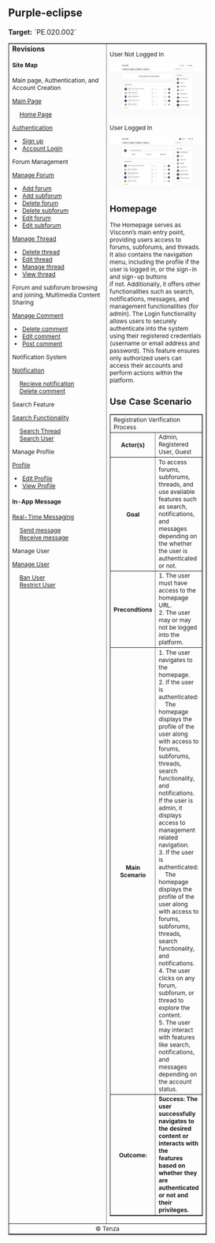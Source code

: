 <h2>Purple-eclipse</h2>
<p><strong>Target:</strong> `PE.020.002`</p>

<table border="1" cellpadding="0" cellspacing="0" style="width: 80%; font-size: 12px;">
    <tr style="width: 70%;">
        <td valign="top">
            <h3 style="margin-top:0">Revisions</h3>
            <h4 style="list-style-type: none; padding-left: 0;">Site Map</h4>
            <p> Main page, Authentication, and Account Creation </p>
            <a href="/homepage">Main Page</a>
            <ul style="list-style-type: none ; padding-left: 0">
                <li style="padding-left: 15px"> <a href="/homepage.md"> Home Page </a></li>  
            </ul>
            <a href="/authenticate-user">Authentication</a>
            <ul>
                <li><a href="../authenticate-user/account-signup.md">Sign up</a></li>
                <li><a href="../authenticate-user/account-login.md">Account Login</a></li>
            </ul>
             <p> Forum Management </p>
            <a href="../manage-forum">Manage Forum</a>
            <ul>
                <li><a href="../manage-forum/add-forum.md">Add forum</a></li>
                <li><a href="../manage-forum/add-subforum.md">Add subforum</a></li>
                <li><a href="../manage-forum/delete-forum.md">Delete forum</a></li>
                <li><a href="../manage-forum/delete-subforum.md">Delete subforum</a></li>
                <li><a href="../manage-forum/edit-forum.md">Edit forum</a></li>
                <li><a href="../manage-forum/edit-subforum.md">Edit subforum</a></li>
            </ul>
            <a href="../manage-thread">Manage Thread</a>
            <ul>
                <li><a href="../manage-thread/delete-thread.md">Delete thread</a></li>
                <li><a href="../manage-thread/edit-thread.md">Edit thread</a></li>
                <li><a href="../manage-thread/manage-thread.md">Manage thread</a></li>
                <li><a href="../manage-thread/view-thread.md">View thread</a></li>
            </ul>
            <p> Forum and subforum browsing and joining, Multimedia Content Sharing</p>
            <a href="../manage-comment">Manage Comment</a>
            <ul>
                <li><a href="../manage-comment/delete-comment.md">Delete comment</a></li>
                <li><a href="../manage-comment/edit-comment.md">Edit comment</a></li>
                <li><a href="../manage-comment/post-comment.md">Post comment</a></li>
            </ul>
            <p> Notification System </p>
            <a href="../manage-notification">Notification</a>
            <ul style="list-style-type: none ; padding-left: 0">
                <li style="padding-left: 15px"> <a href="../manage-notification/recieve-notification.md">Recieve notification </a></li>
                <li style="padding-left: 15px"> <a href="../manage-notification/delete-notification.md"> Delete comment </a></li>    
            </ul>
            <p> Search Feature </p> 
            <a href="../search-functionality">Search Functionality</a>
            <ul style="list-style-type: none ; padding-left: 0">
                <li style="padding-left: 15px"> <a href="../search-functionality/search-thread.md"> Search Thread </a></li>
                <li style="padding-left: 15px"> <a href="../search-functionality/search-user.md"> Search User </a></li>
            </ul>
            <p> Manage Profile</p>
            <a href="../manage-profile">Profile</a>
            <ul>
                <li><a href="../manage-profile/edit-profile.md">Edit Profile</a></li>
                <li><a href="../manage-profile/view-profile.md">View Profile</a></li>
            </ul>
            <h4> In-App Message </h4>
            <a href="../manage-message">Real-Time Messaging</a>
            <ul style="list-style-type: none ; padding-left: 0">
                <li style="padding-left: 15px"> <a href="../manage-message/send-message.md"> Send message </a></li>
                <li style="padding-left: 15px"> <a href="../manage-message/receive-message.md"> Receive message </a></li>
            </ul>
            <p> Manage User </p>
            <a href="../manage-user">Manage User</a>
            <ul style="list-style-type: none ; padding-left: 0">
                <li style="padding-left: 15px"> <a href="../manage-user/ban-user.md"> Ban User </a></li>
                <li style="padding-left: 15px"> <a href="../manage-user/restrict-user.md"> Restrict User </a></li>
            </ul>
        </td>
        <td valign="top" style="width: 30%;">
           <p>User Not Logged In</p>
           <img src="/assets/home_not_logged.png" alt="Homepage">
           <p> User Logged In</p>
           <img src="/assets/home_logged.png" alt="Not logged in Hompage">
           <h2>Homepage</h2>
           <p>The Homepage serves as Visconn’s main entry point, providing users access to forums, subforums, and threads. It also contains the navigation menu, including the profile if the user is logged in, or the sign-in and sign-up buttons<br> if not. Additionally, it offers other functionalities such as search, notifications, messages, and management functionalities (for admin). The Login functionality allows users to securely authenticate into the system using their registered credentials (username or email address and password). This feature ensures only authorized users can access their accounts and perform actions within the platform.</p>
            <h2>Use Case Scenario</h2>
            <table border="1">
                <tr>
                    <td colspan="2" align="left">
                        Registration Verification Process
                    </td>
                </tr>
                <tr>
                    <th>Actor(s)</th>
                    <td>Admin, Registered User, Guest</td>
                </tr>
                <tr>
                    <th>Goal</th>
                    <td>
                        To access forums, subforums, threads, and use available features such as search, notifications, <br>and messages depending on the whether the user is authenticated or not.
                    </td>
                </tr>
                <tr>
                    <th>Precondtions</th>
                    <td>
                            1. The user must have access to the homepage URL. <br>
                            2. The user may or may not be logged into the platform.
                    </td>
                </tr>
                <tr>
                    <th>Main Scenario</th>
                    <td>
                        1.	The user navigates to the homepage.<br>
                        2.	If the user is authenticated:
                        <br> &nbsp&nbsp&nbsp&nbspThe homepage displays the profile of the user along with access to forums, subforums, <br>threads, search functionality, and notifications. If the user is admin, it displays access to <br>management related navigation.<br>
                        3.	If the user is authenticated:
                        <br>&nbsp&nbsp&nbsp&nbspThe homepage displays the profile of the user along with access to forums, subforums, <br>threads, search functionality, and notifications.<br>
                        4.	The user clicks on any forum, subforum, or thread to explore the content.<br>
                        5.	The user may interact with features like search, notifications, and messages depending on <br>the account status.
                    </td>
                </tr>
                <tr>
                    <th>Outcome: </th>
                    <td><strong> Success: The user successfully navigates to the desired content or interacts with the <br>features based on whether they are authenticated or not and their privileges.</td>
                </tr>
            </table>
        </td>
    </tr>
    <tr>
        <td colspan="2" align="center">
            © Tenza
        </td>
    </tr>
</table>
